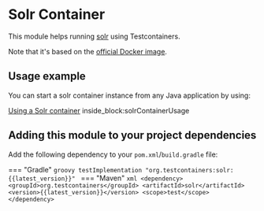 # Solr Container

This module helps running [solr](https://solr.apache.org/) using Testcontainers.

Note that it's based on the [official Docker image](https://hub.docker.com/_/solr/).

## Usage example

You can start a solr container instance from any Java application by using:

<!--codeinclude-->
[Using a Solr container](../../modules/solr/src/test/java/org/testcontainers/solr/SolrContainerTest.java) inside_block:solrContainerUsage
<!--/codeinclude-->

## Adding this module to your project dependencies

Add the following dependency to your `pom.xml`/`build.gradle` file:

=== "Gradle"
    ```groovy
    testImplementation "org.testcontainers:solr:{{latest_version}}"
    ```
=== "Maven"
    ```xml
    <dependency>
        <groupId>org.testcontainers</groupId>
        <artifactId>solr</artifactId>
        <version>{{latest_version}}</version>
        <scope>test</scope>
    </dependency>
    ```
